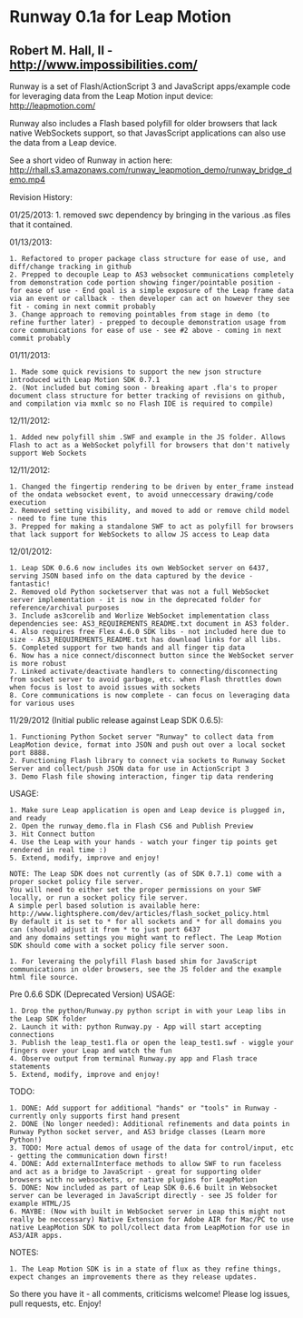 Runway 0.1a for Leap Motion
===========================
Robert M. Hall, II - http://www.impossibilities.com/
----------------------------------------------------

Runway is a set of Flash/ActionScript 3 and JavaScript apps/example code for leveraging data from the Leap Motion input device: http://leapmotion.com/ 

Runway also includes a Flash based polyfill for older browsers that lack native WebSockets support, so that JavasScript applications can also use the data from a Leap device.

See a short video of Runway in action here:
http://rhall.s3.amazonaws.com/runway_leapmotion_demo/runway_bridge_demo.mp4

Revision History:

01/25/2013:
	1. removed swc dependency by bringing in the various .as files that it contained.


01/13/2013:

	1. Refactored to proper package class structure for ease of use, and diff/change tracking in github
	2. Prepped to decouple Leap to AS3 websocket communications completely from demonstration code portion showing finger/pointable position - for ease of use - End goal is a simple exposure of the Leap frame data via an event or callback - then developer can act on however they see fit - coming in next commit probably
	3. Change approach to removing pointables from stage in demo (to refine further later) - prepped to decouple demonstration usage from core communications for ease of use - see #2 above - coming in next commit probably

01/11/2013:

	1. Made some quick revisions to support the new json structure introduced with Leap Motion SDK 0.7.1
	2. (Not included but coming soon - breaking apart .fla's to proper document class structure for better tracking of revisions on github, and compilation via mxmlc so no Flash IDE is required to compile)
	
12/11/2012:

	1. Added new polyfill shim .SWF and example in the JS folder. Allows Flash to act as a WebSocket polyfill for browsers that don't natively support Web Sockets

12/11/2012:
	
	1. Changed the fingertip rendering to be driven by enter_frame instead of the ondata websocket event, to avoid unneccessary drawing/code execution
	2. Removed setting visibility, and moved to add or remove child model - need to fine tune this
	3. Prepped for making a standalone SWF to act as polyfill for browsers that lack support for WebSockets to allow JS access to Leap data

12/01/2012: 

	1. Leap SDK 0.6.6 now includes its own WebSocket server on 6437, serving JSON based info on the data captured by the device - fantastic!
	2. Removed old Python socketserver that was not a full WebSocket server implementation - it is now in the deprecated folder for reference/archival purposes
	3. Include as3corelib and Worlize WebSocket implementation class dependencies see: AS3_REQUIREMENTS_README.txt document in AS3 folder.
	4. Also requires free Flex 4.6.0 SDK libs - not included here due to size - AS3_REQUIREMENTS_README.txt has download links for all libs.
	5. Completed support for two hands and all finger tip data
	6. Now has a nice connect/disconnect button since the WebSocket server is more robust
	7. Linked activate/deactivate handlers to connecting/disconnecting from socket server to avoid garbage, etc. when Flash throttles down when focus is lost to avoid issues with sockets
	8. Core communications is now complete - can focus on leveraging data for various uses


11/29/2012 (Initial public release against Leap SDK 0.6.5):

	1. Functioning Python Socket server "Runway" to collect data from LeapMotion device, format into JSON and push out over a local socket port 8888.
	2. Functioning Flash library to connect via sockets to Runway Socket Server and collect/push JSON data for use in ActionScript 3
	3. Demo Flash file showing interaction, finger tip data rendering

USAGE:	

	1. Make sure Leap application is open and Leap device is plugged in, and ready
	2. Open the runway_demo.fla in Flash CS6 and Publish Preview
	3. Hit Connect button
	4. Use the Leap with your hands - watch your finger tip points get rendered in real time :) 
	5. Extend, modify, improve and enjoy!
	
	NOTE: The Leap SDK does not currently (as of SDK 0.7.1) come with a proper socket policy file server.
	You will need to either set the proper permissions on your SWF locally, or run a socket policy file server.
	A simple perl based solution is available here: http://www.lightsphere.com/dev/articles/flash_socket_policy.html
	By default it is set to * for all sockets and * for all domains you can (should) adjust it from * to just port 6437
	and any domains settings you might want to reflect. The Leap Motion SDK should come with a socket policy file server soon.

	1. For leveraing the polyfill Flash based shim for JavaScript communications in older browsers, see the JS folder and the example html file source.
	
Pre 0.6.6 SDK (Deprecated Version) USAGE:

	1. Drop the python/Runway.py python script in with your Leap libs in the Leap SDK folder
	2. Launch it with: python Runway.py - App will start accepting connections
	3. Publish the leap_test1.fla or open the leap_test1.swf - wiggle your fingers over your Leap and watch the fun
	4. Observe output from terminal Runway.py app and Flash trace statements
	5. Extend, modify, improve and enjoy!
	
TODO:

	1. DONE: Add support for additional "hands" or "tools" in Runway - currently only supports first hand present
	2. DONE (No longer needed): Additional refinements and data points in Runway Python socket server, and AS3 bridge classes (Learn more Python!)
	3. TODO: More actual demos of usage of the data for control/input, etc - getting the communication down first!
	4. DONE: Add externalInterface methods to allow SWF to run faceless and act as a bridge to JavaScript - great for supporting older browsers with no websockets, or native plugins for LeapMotion
	5. DONE: Now included as part of Leap SDK 0.6.6 built in Websocket server can be leveraged in JavaScript directly - see JS folder for example HTML/JS
	6. MAYBE: (Now with built in WebSocket server in Leap this might not really be neccessary) Native Extension for Adobe AIR for Mac/PC to use native LeapMotion SDK to poll/collect data from LeapMotion for use in AS3/AIR apps.
	
NOTES:

	1. The Leap Motion SDK is in a state of flux as they refine things, expect changes an improvements there as they release updates.
	
So there you have it - all comments, criticisms welcome! Please log issues, pull requests, etc. Enjoy!	
		
